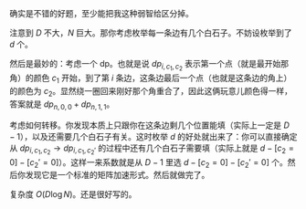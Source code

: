 确实是不错的好题，至少能把我这种弱智给区分掉。

注意到 $D$ 不大，$N$ 巨大。那你考虑枚举每一条边有几个白石子。不妨设枚举到了 $d$ 个。

然后是最妙的：考虑一个 dp。也就是说 $dp_{{i},{c_1},{c_2}}$ 表示第一个点（就是最开始那角）的颜色 $c_1$ 开始，到了第 $i$ 条边，这条边最后一个点（也就是这条边的角上）的颜色为 $c_2$。显然绕一圈回来刚好那个角重合了，因此这俩玩意儿颜色得一样，答案就是 $dp_{n,0,0}+dp_{n,1,1}$。

考虑如何转移。你发现本质上只跟你在这条边剩几个位置能填（实际上一定是 $D-1$），以及还需要几个白石子有关。这时枚举 $d$ 的好处就出来了：你可以直接确定从 $dp_{i,c_1,c_2}\to dp_{i,c_1,c_2'}$ 的过程中还有几个白石子需要填（实际上就是 $d-[c_2=0]-[c_2'=0]$）。这样一来系数就是从 $D-1$ 里选 $d-[c_2=0]-[c_2'=0]$ 个。然后你发现它是一个标准的矩阵加速形式。然后就做完了。

复杂度 $O(D\log N)$。还是很好写的。